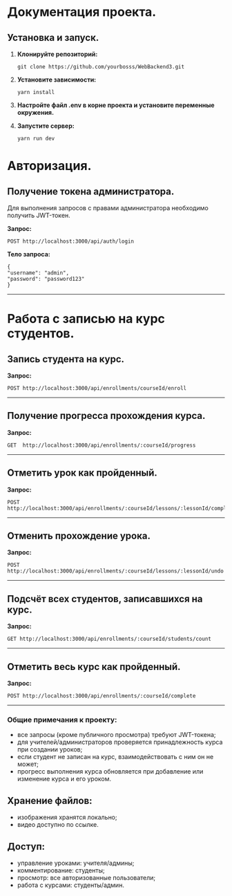 # Документация проекта.

## Установка и запуск.

1.  **Клонируйте репозиторий:**

    ```
    git clone https://github.com/yourbosss/WebBackend3.git
     ```

3.  **Установите зависимости:**

    ```
    yarn install
    ```

4.  **Настройте файл .env в корне проекта и установите переменные окружения.**


5.  **Запустите сервер:**

    ```
    yarn run dev
    ```

# Авторизация.
## Получение токена администратора.
Для выполнения запросов с правами администратора необходимо получить JWT-токен.

**Запрос:**
 ```
POST http://localhost:3000/api/auth/login
 ```

**Тело запроса:**
  ```
{
"username": "admin",
"password": "password123"
}
  ```

---

# Работа с записью на курс студентов.

## Запись студента на курс.
**Запрос:**
 ```
POST http://localhost:3000/api/enrollments/courseId/enroll
 ```

---

##  Получение прогресса прохождения курса.
**Запрос:**
 ```
GET  http://localhost:3000/api/enrollments/:courseId/progress
 ```
---

## Отметить урок как пройденный.
**Запрос:**
 ```
POST http://localhost:3000/api/enrollments/:courseId/lessons/:lessonId/complete
 ```
---

##  Отменить прохождение урока.
**Запрос:**
 ```
POST http://localhost:3000/api/enrollments/:courseId/lessons/:lessonId/undo
 ```
---

## Подсчёт всех студентов, записавшихся на курс.
**Запрос:**
 ```
GET http://localhost:3000/api/enrollments/:courseId/students/count
 ```
---

## Отметить весь курс как пройденный.
**Запрос:**
 ```
POST http://localhost:3000/api/enrollments/:courseId/complete
 ```

---


### Общие примечания к проекту:
- все запросы (кроме публичного просмотра) требуют JWT-токена;
- для учителей/администраторов проверяется принадлежность курса при создании уроков;
- если студент не записан на курс, взаимодействовать с ним он не может;
- прогресс выполнения курса обновляется при добавление или изменение курса и его уроком.


## Хранение файлов:
- изображения хранятся локально;
- видео доступно по ссылке.

## Доступ:
- управление уроками: учителя/админы;
- комментирование: студенты;
- просмотр: все авторизованные пользователи;
- работа с курсами: студенты/админ.
